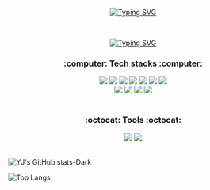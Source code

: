 <div align="center">
  
  [![Typing SVG](https://readme-typing-svg.demolab.com?font=Kode+Mono&weight=600&size=40&duration=1000&pause=5000&color=151FF7&center=true&vCenter=true&repeat=false&random=false&width=435&lines=YJ's+Github)](https://git.io/typing-svg)
</div>

<br>

<div align="center">

  [![Typing SVG](https://readme-typing-svg.demolab.com?font=Kode+Mono&weight=600&size=20&duration=1000&pause=5000&color=151FF7&center=true&vCenter=true&repeat=false&random=false&width=435&lines=Tech+stacks)](https://git.io/typing-svg)
</div>


<h3 align = "center">:computer: Tech stacks :computer:</h3>
<div align="center">
  <img src="https://img.shields.io/badge/Python-3766AB?style=flat-square&logo=Python&logoColor=white"/></a>
  <img src="https://img.shields.io/badge/Django-092E20?style=flat-square&logo=Django&logoColor=white"/></a>
  <img src="https://img.shields.io/badge/Java-007396?style=flat-square&logo=java&logoColor=white"/></a>
  <img src="https://img.shields.io/badge/Springboot-6DB33F?style=flat-square&logo=springboot&logoColor=white"/></a>
  <img src="https://img.shields.io/badge/Javascript-ffb13b?style=flat-square&logo=javascript&logoColor=white"/></a>
  <img src="https://img.shields.io/badge/CSS-1572B6?style=flat-square&logo=css3&logoColor=white"/></a>
  <img src="https://img.shields.io/badge/HTML-E34F26?style=flat-square&logo=html5&logoColor=white"/></a>
<br>
  <img src="https://img.shields.io/badge/Mysql-E6B91E?style=flat-square&logo=MySql&logoColor=white"/></a>
  <img src="https://img.shields.io/badge/Spark-E25A1C?style=flat-square&logo=apachespark&logoColor=white"/></a>
  <img src="https://img.shields.io/badge/Airflow-017CEE?style=flat-square&logo=apacheairflow&logoColor=white"/></a>
  <img src="https://img.shields.io/badge/Linux-FCC624?style=flat-square&logo=linux&logoColor=white"/></a>
</div>

<br>

<h3 align = "center">:octocat: Tools :octocat:</h3>
<div align="center">
  <img src="https://img.shields.io/badge/Github-181717?style=flat-square&logo=github&logoColor=white"/></a>
  <img src="https://img.shields.io/badge/Notion-000000?style=flat-square&logo=notion&logoColor=white"/></a>
</div>

<br>

![YJ's GitHub stats-Dark](https://github-readme-stats.vercel.app/api?username=yejuPark&show_icons=true&hide_title=true&rank_icon=github&theme=dark#gh-dark-mode-only)



![Top Langs](https://github-readme-stats.vercel.app/api/top-langs/?username=yejuPark&layout=compact&theme=dark#gh-dark-mode-only)
